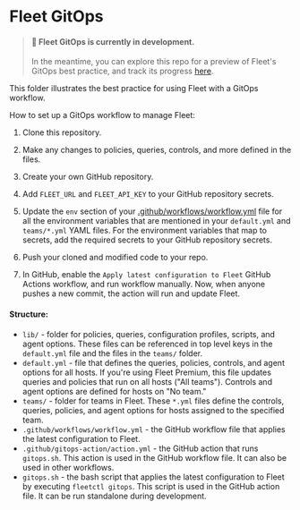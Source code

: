 # Fleet GitOps

> #### 🚧 Fleet GitOps is currently in development.
>
> In the meantime, you can explore this repo for a preview of Fleet's GitOps best practice, and track its progress [here](https://github.com/fleetdm/fleet/issues/13643).

This folder illustrates the best practice for using Fleet with a GitOps workflow.

How to set up a GitOps workflow to manage Fleet:

1. Clone this repository.

2. Make any changes to policies, queries, controls, and more defined in the files.

3. Create your own GitHub repository.

4. Add `FLEET_URL` and `FLEET_API_KEY` to your GitHub repository secrets.

5. Update the `env` section of your [.github/workflows/workflow.yml](https://github.com/fleetdm/fleet-gitops/blob/main/.github/workflows/workflow.yml) file for all the environment variables that are mentioned in your `default.yml` and `teams/*.yml` YAML files. For the environment variables that map to secrets, add the required secrets to your GitHub repository secrets.

6. Push your cloned and modified code to your repo.

7. In GitHub, enable the `Apply latest configuration to Fleet` GitHub Actions workflow, and run workflow manually. Now, when anyone pushes a new commit, the action will run and update Fleet.

#### Structure:

- `lib/` - folder for policies, queries, configuration profiles, scripts, and agent options. These files can be referenced in top level keys in the `default.yml` file and the files in the `teams/` folder.
- `default.yml` - file that defines the queries, policies, controls, and agent options for all hosts. If you're using Fleet Premium, this file updates queries and policies that run on all hosts ("All teams"). Controls and agent options are defined for hosts on "No team."
- `teams/` - folder for teams in Fleet. These `*.yml` files define the controls, queries, policies, and agent options for hosts assigned to the specified team.
- `.github/workflows/workflow.yml` - the GitHub workflow file that applies the latest configuration to Fleet.
- `.github/gitops-action/action.yml` - the GitHub action that runs `gitops.sh`. This action is used in the GitHub workflow file. It can also be used in other workflows.
- `gitops.sh` - the bash script that applies the latest configuration to Fleet by executing `fleetctl gitops`. This script is used in the GitHub action file. It can be run standalone during development.
